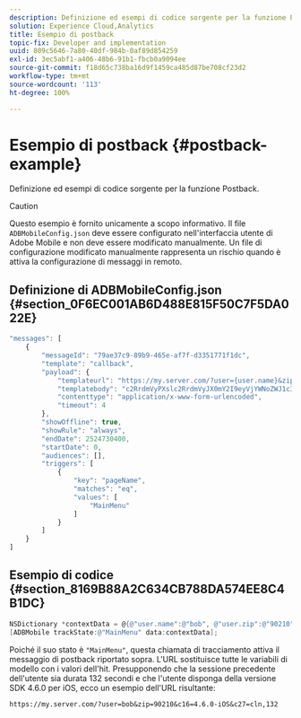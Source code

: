 ```yaml
---
description: Definizione ed esempi di codice sorgente per la funzione Postback.
solution: Experience Cloud,Analytics
title: Esempio di postback
topic-fix: Developer and implementation
uuid: 809c5646-7a80-40df-984b-0af89d854259
exl-id: 3ec5abf1-a406-48b6-91b1-fbcb0a9094ee
source-git-commit: f18d65c738ba16d9f1459ca485d87be708cf23d2
workflow-type: tm+mt
source-wordcount: '113'
ht-degree: 100%

---
```


# Esempio di postback {#postback-example}

Definizione ed esempi di codice sorgente per la funzione Postback.

>[!CAUTION]
>
>Questo esempio è fornito unicamente a scopo informativo. Il file `ADBMobileConfig.json` deve essere configurato nell&#39;interfaccia utente di Adobe Mobile e non deve essere modificato manualmente. Un file di configurazione modificato manualmente rappresenta un rischio quando è attiva la configurazione di messaggi in remoto.

## Definizione di ADBMobileConfig.json {#section_0F6EC001AB6D488E815F50C7F5DA022E}

```js
"messages": [ 
    { 
        "messageId": "79ae37c9-89b9-465e-af7f-d3351771f1dc", 
        "template": "callback", 
        "payload": {  
            "templateurl": "https://my.server.com/?user={user.name}&zip={user.zip}&c16={%sdkver%}&c27=cln,{a.PrevSessionLength}", 
            "templatebody": "c2RrdmVyPXslc2RrdmVyJX0mY2I9eyVjYWNoZWJ1c3QlfSZjbGllbnRJZD17bi5jbGllbnQuaWR9JnRzPXsldGltZXN0YW1wVSV9JnRzej17JXRpbWVzdGFtcFolfQ==", 
            "contenttype": "application/x-www-form-urlencoded",  
            "timeout": 4 
        }, 
        "showOffline": true, 
        "showRule": "always", 
        "endDate": 2524730400, 
        "startDate": 0, 
        "audiences": [], 
        "triggers": [ 
            { 
                "key": "pageName", 
                "matches": "eq", 
                "values": [ 
                    "MainMenu" 
                ] 
            } 
        ] 
    } 
] 
```

## Esempio di codice {#section_8169B88A2C634CB788DA574EE8C4B1DC}

```objective-c
NSDictionary *contextData = @{@"user.name":@"bob", @"user.zip":@"90210"}; 
[ADBMobile trackState:@"MainMenu" data:contextData];
```

Poiché il suo stato è `"MainMenu"`, questa chiamata di tracciamento attiva il messaggio di postback riportato sopra. L&#39;URL sostituisce tutte le variabili di modello con i valori dell&#39;hit. Presupponendo che la sessione precedente dell&#39;utente sia durata 132 secondi e che l&#39;utente disponga della versione SDK 4.6.0 per iOS, ecco un esempio dell&#39;URL risultante:

`https://my.server.com/?user=bob&zip=90210&c16=4.6.0-iOS&c27=cln,132`
